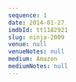 ```yaml
---
sequence: 1
date: 2014-01-27
imdbId: tt1182921
slug: ninja-2009
venue: null
venueNotes: null
medium: Amazon
mediumNotes: null
---
```


